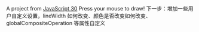 A project from [JavaScript 30](https://github.com/wesbos/JavaScript30)
Press your mouse to draw!
下一步：增加一些用户自定义设置，lineWidth 如何改变、颜色是否改变如何改变、globalCompositeOperation 等属性自定义
